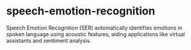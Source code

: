 # speech-emotion-recognition
Speech Emotion Recognition (SER) automatically identifies emotions in spoken language using acoustic features, aiding applications like virtual assistants and sentiment analysis.
